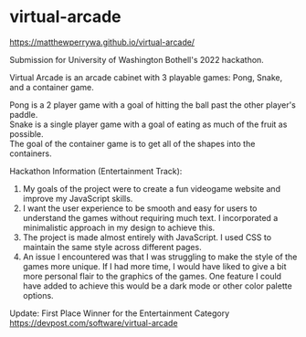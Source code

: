 # virtual-arcade
https://matthewperrywa.github.io/virtual-arcade/

Submission for University of Washington Bothell's 2022 hackathon.

Virtual Arcade is an arcade cabinet with 3 playable games: Pong, Snake, and a container game.

Pong is a 2 player game with a goal of hitting the ball past the other player's paddle.<br />Snake is a single player game with a goal of eating as much of the fruit as possible.<br />The goal of the container game is to get all of the shapes into the containers.

Hackathon Information (Entertainment Track):

1. My goals of the project were to create a fun videogame website and improve my JavaScript skills.
2. I want the user experience to be smooth and easy for users to understand the games without requiring much text. I incorporated a minimalistic approach in my design to achieve this.
3. The project is made almost entirely with JavaScript. I used CSS to maintain the same style across different pages.
4. An issue I encountered was that I was struggling to make the style of the games more unique. If I had more time, I would have liked to give a bit more personal flair to the graphics of the games. One feature I could have added to achieve this would be a dark mode or other color palette options.


Update: First Place Winner for the Entertainment Category
https://devpost.com/software/virtual-arcade
